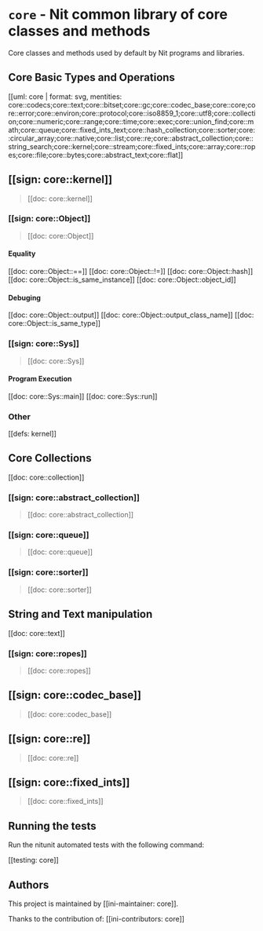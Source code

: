 # `core` - Nit common library of core classes and methods

Core classes and methods used by default by Nit programs and libraries.

## Core Basic Types and Operations

[[uml: core | format: svg, mentities: core::codecs;core::text;core::bitset;core::gc;core::codec_base;core::core;core::error;core::environ;core::protocol;core::iso8859_1;core::utf8;core::collection;core::numeric;core::range;core::time;core::exec;core::union_find;core::math;core::queue;core::fixed_ints_text;core::hash_collection;core::sorter;core::circular_array;core::native;core::list;core::re;core::abstract_collection;core::string_search;core::kernel;core::stream;core::fixed_ints;core::array;core::ropes;core::file;core::bytes;core::abstract_text;core::flat]]

## [[sign: core::kernel]]

> [[doc: core::kernel]]

### [[sign: core::Object]]

> [[doc: core::Object]]

#### Equality

[[doc: core::Object::==]]
[[doc: core::Object::!=]]
[[doc: core::Object::hash]]
[[doc: core::Object::is_same_instance]]
[[doc: core::Object::object_id]]

#### Debuging

[[doc: core::Object::output]]
[[doc: core::Object::output_class_name]]
[[doc: core::Object::is_same_type]]

### [[sign: core::Sys]]

> [[doc: core::Sys]]

#### Program Execution

[[doc: core::Sys::main]]
[[doc: core::Sys::run]]

### Other

[[defs: kernel]]

## Core Collections

[[doc: core::collection]]

### [[sign: core::abstract_collection]]

> [[doc: core::abstract_collection]]

### [[sign: core::queue]]

> [[doc: core::queue]]

### [[sign: core::sorter]]

> [[doc: core::sorter]]

## String and Text manipulation

[[doc: core::text]]

### [[sign: core::ropes]]

> [[doc: core::ropes]]

## [[sign: core::codec_base]]

> [[doc: core::codec_base]]

## [[sign: core::re]]

> [[doc: core::re]]

## [[sign: core::fixed_ints]]

> [[doc: core::fixed_ints]]

## Running the tests

Run the nitunit automated tests with the following command:

[[testing: core]]

## Authors

This project is maintained by [[ini-maintainer: core]].

Thanks to the contribution of:
[[ini-contributors: core]]
